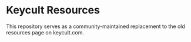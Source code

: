 # Keycult Resources

This repository serves as a community-maintained replacement to the old resources page on keycult.com.
